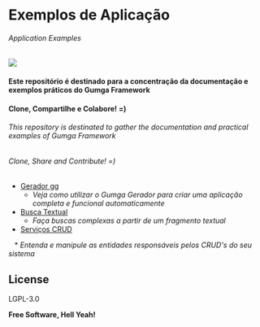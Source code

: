 # Exemplos de Aplicação
###### *Application Examples*


[![](https://avatars3.githubusercontent.com/u/13262049?s=200&v=4)](https://github.com/GUMGA/frameworkbackend)
#### Este repositório é destinado para a concentração da documentação e exemplos práticos do Gumga Framework
#### Clone, Compartilhe e Colabore! =)

###### *This repository is destinated to gather the documentation and practical examples of Gumga Framework*
###### *Clone, Share and Contribute! =)*

* [Gerador gg](https://github.com/GUMGA/framework-exemplos/tree/develop/novoProjeto)
    * *Veja como utilizar o Gumga Gerador para criar uma aplicação completa e funcional automaticamente*
* [Busca Textual](https://github.com/GUMGA/framework-exemplos/tree/develop/buscatextual)
    * *Faça buscas complexas a partir de um fragmento textual*
* [Serviços CRUD](https://github.com/GUMGA/framework-exemplos/tree/develop/servicosCRUD)

    * *Entenda e manipule as entidades responsáveis pelos CRUD's do seu sistema*
       
License
----

LGPL-3.0


**Free Software, Hell Yeah!**
